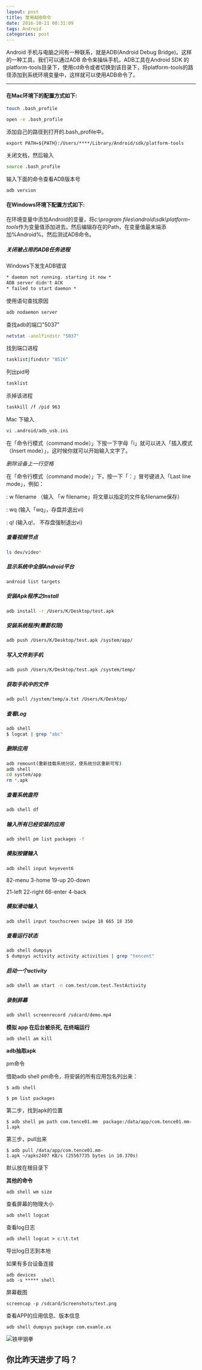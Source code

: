 ```yaml
---
layout: post
title: 常用ADB命令
date: 2016-10-21 00:31:09
tags: Android
categories: post
---
```


Android 手机与电脑之间有一种联系，就是ADB(Android Debug Bridge)。这样的一种工具，我们可以通过ADB 命令来操纵手机，ADB工具在Android  SDK 的platform-tools目录下，使用cd命令或者切换到该目录下，将platform-tools的路径添加到系统环境变量中，这样就可以使用ADB命令了。

<!--more-->

------



#### 在Mac环境下的配置方式如下:

```bash
touch .bash_profile
```

```bash
open -e .bash_profile
```

添加自己的路径到打开的.bash_profile中。

```wiki
export PATH=${PATH}:/Users/****/Library/Android/sdk/platform-tools
```

关闭文档，然后输入

```bash
source .bash_profile
```

输入下面的命令查看ADB版本号

```bash
adb version
```

#### 在Windows环境下配置方式如下:

在环境变量中添加Android的变量，将*c:\program files\android\sdk\platform-tools*作为变量值添加进去。然后编辑存在的Path，在变量值最末端添加%Android%。然后测试ADB命令。

##### 关闭被占用的ADB任务进程

Windows下发生ADB错误

```xml
* daemon not running. starting it now *   
ADB server didn't ACK   
* failed to start daemon *
```

使用语句查找原因

```bash
adb nodaemon server
```

查找adb的端口"5037"

```bash
netstat -anolfindstr "5037"
```

找到端口进程

```bash
tasklist|findstr "8516"
```

列出pid号

```bash
tasklist
```

杀掉该进程

```bash
taskkill /f /pid 963
```

Mac 下输入

```bash
vi .android/adb_usb.ini
```

在「命令行模式（command mode）」下按一下字母「i」就可以进入「插入模式（Insert mode）」，这时候你就可以开始输入文字了。

*删除设备上一行空格*

在「命令行模式（command mode）」下，按一下「：」冒号键进入「Last line mode」，例如：

: w filename （输入 「w filename」将文章以指定的文件名filename保存）

: wq (输入「wq」，存盘并退出vi)

: q! (输入q!， 不存盘强制退出vi)



##### 查看视频节点

```bash
ls dev/video*
```

##### 显示系统中全部Android平台

```bash
android list targets
```

##### 安装Apk程序之Install

```bash
adb install -r /Users/K/Desktop/test.apk
```

##### 安装系统程序(需要权限)

```bash
adb push /Users/K/Desktop/test.apk /system/app/
```

##### 写入文件到手机

````bash
adb push /Users/K/Desktop/test.apk /system/temp/
````

##### 获取手机中的文件

````bash
adb pull /system/temp/a.txt /Users/K/Desktop/
````

##### 查看Log

```bash
adb shell
$ logcat | grep "abc"
```

##### 删除应用

````bash
adb remount(重新挂载系统分区，使系统分区重新可写)
adb shell
cd system/app
rm *.apk
````

##### 查看系统盘符

```bash
adb shell df
```

##### 输入所有已经安装的应用

```bash
adb shell pm list packages -f
```

##### 模拟按键输入

````bash
adb shell input keyevent6
````

82-menu	3-home		19-up		20-down

21-left		22-right		66-enter		4-back

##### 模拟滑动输入

```bash
adb shell input touchscreen swipe 18 665 18 350
```

##### 查看运行状态

````bash
adb shell dumpsys
$ dumpsys activity activity activities | grep "tencent"
````

##### 启动一个activity

```bash
adb shell am start -n com.test/com.test.TestActivity
```

##### 录制屏幕

```bash
adb shell screenrecord /sdcard/demo.mp4
```

**模拟 app 在后台被杀死, 在终端运行**

``` shell
adb shell am kill
```

**adb抽取apk**

pm命令

借助adb shell pm命令，将安装的所有应用包名列出来：

`$ adb shell`

`$ pm list packages`

第二步，找到apk的位置

```
$ adb shell pm path com.tence01.mm  package:/data/app/com.tence01.mm-1.apk
```

第三步，pull出来

`$ adb pull /data/app/com.tence01.mm-1.apk ~/apks2407 KB/s (25567735 bytes in 10.370s)   `

默认放在根目录下

**其他的命令**

```shell
adb shell wm size
```

查看屏幕的物理大小

```
adb shell logcat 
```

查看log日志

```
adb shell logcat > c:\t.txt
```

导出log日志到本地

如果有多台设备连接

```shell
adb devices
adb -s ***** shell
```

屏幕截图

```shell
screencap -p /sdcard/Screenshots/test.png
```

查看APP的应用信息、版本信息

```shell
adb shell dumpsys package com.examle.xx
```











![铁甲钢拳](http://of77q1ocj.bkt.clouddn.com/%E9%93%81%E7%94%B2%E9%92%A2%E6%8B%B3.jpg)




你比昨天进步了吗？
-------------
